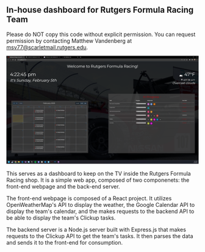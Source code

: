 ## In-house dashboard for Rutgers Formula Racing Team
Please do NOT copy this code without explicit permission. You can request permission by contacting Matthew Vandenberg at msv77@scarletmail.rutgers.edu.

![Dashboard Demo](./images/dashboard.png)

This serves as a dashboard to keep on the TV inside the Rutgers Formula Racing shop. It is a simple web app, composed of two componenets: the front-end webpage and the back-end server. 

The front-end webpage is composed of a React project. It utilizes OpenWeatherMap's API to display the weather, the Google Calendar API to display the team's calendar, and the makes requests to the backend API to be able to display the team's Clickup tasks.

The backend server is a Node.js server built with Express.js that makes requests to the Clickup API to get the team's tasks. It then parses the data and sends it to the front-end for consumption.

